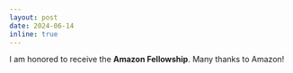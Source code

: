 ```yaml
---
layout: post
date: 2024-06-14
inline: true
---
```


I am honored to receive the **Amazon Fellowship**. Many thanks to Amazon!
